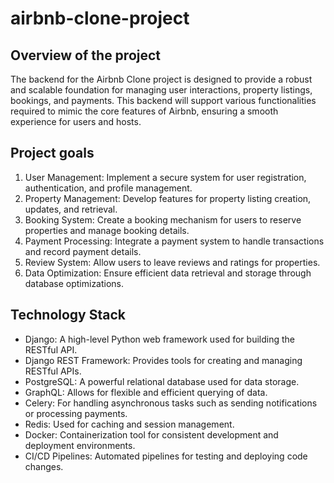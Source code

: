 
# airbnb-clone-project

## Overview of the project
The backend for the Airbnb Clone project is designed to provide a robust and scalable foundation for managing user interactions, property listings, bookings, and payments. This backend will support various functionalities required to mimic the core features of Airbnb, ensuring a smooth experience for users and hosts.
## Project goals
1.  User Management: Implement a secure system for user registration, authentication, and profile management.
2.  Property Management: Develop features for property listing creation, updates, and retrieval.
3.  Booking System: Create a booking mechanism for users to reserve properties and manage booking details.
4.  Payment Processing: Integrate a payment system to handle transactions and record payment details.
5.  Review System: Allow users to leave reviews and ratings for properties.
6.  Data Optimization: Ensure efficient data retrieval and storage through database optimizations.
## Technology Stack

-   Django: A high-level Python web framework used for building the RESTful API.
-   Django REST Framework: Provides tools for creating and managing RESTful APIs.
-   PostgreSQL: A powerful relational database used for data storage. 
-   GraphQL: Allows for flexible and efficient querying of data.
-   Celery: For handling asynchronous tasks such as sending notifications or processing payments.
-   Redis: Used for caching and session management.
-   Docker: Containerization tool for consistent development and deployment environments.
-   CI/CD Pipelines: Automated pipelines for testing and deploying code changes.
